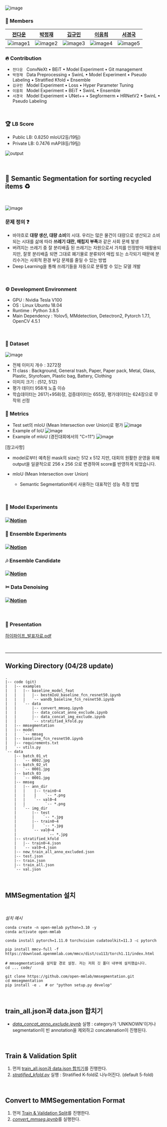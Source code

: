 

</br>

![image](https://user-images.githubusercontent.com/82289435/161487725-cb433d95-1c59-47eb-b305-218a8c42ea46.png)

### 🚢 Members

[전다운](https://github.com/updaun)|[박정재](https://github.com/jeongjae96)|[김규민](https://github.com/km9mn)|[이융희](https://github.com/yoonghee)|[서경국](https://github.com/tjrudrnr2)|
:-:|:-:|:-:|:-:|:-:|
![image1][image1]|![image2][image2]|![image3][image3]|![image4][image4]|![image5][image5]|

[image1]: https://user-images.githubusercontent.com/82289435/161474965-fde57430-c7d8-4a8b-b042-a60e553cfb4e.png
[image2]: https://user-images.githubusercontent.com/82289435/161475112-33b5e095-c2f1-4ed8-90cb-c3ae9f6296ba.png
[image3]: https://user-images.githubusercontent.com/82289435/161475194-7b2f9f11-98fa-4c10-b3fa-ef986e8775d5.png
[image4]: https://user-images.githubusercontent.com/82289435/161475112-33b5e095-c2f1-4ed8-90cb-c3ae9f6296ba.png
[image5]: https://user-images.githubusercontent.com/82289435/161475256-bc796065-f8f8-4bdc-9d43-05b684a73d7d.png



### 🔥 Contribution  
- `전다운` &nbsp; ConvNeXt • BEiT • Model Experiment • Git management 
- `박정재` &nbsp; Data Preprocessing • SwinL • Model Experiment • Pseudo Labeling • Stratified Kfold • Ensemble   
- `김규민` &nbsp; Model Experiment • Loss • Hyper Parameter Tuning
- `이융희` &nbsp; Model Experiment • BEiT • SwinL • Ensemble 
- `서경국` &nbsp; Model Experiment • UNet++ • Segformerm • HRNetV2 • SwinL • Pseudo Labeling

</br>

### 🏆 LB Score

- Public LB: 0.8250 mIoU(2등/19팀)
- Private LB: 0.7476 mAP(8등/19팀) 

![output](https://user-images.githubusercontent.com/82289435/168489577-80ff9933-1234-4328-b09f-09ef103bf569.png)


</br>

## 🔎 Semantic Segmentation for sorting recycled items ♻️

</br>

![image](https://user-images.githubusercontent.com/82289435/168489562-b411a976-eea4-4f45-88ef-de24c98e9777.png)

### 문제 정의 ❓

- 바야흐로 **대량 생산, 대량 소비**의 시대. 우리는 많은 물건이 대량으로 생산되고 소비되는 시대를 삶에 따라 **쓰레기 대란, 매립지 부족**과 같은 사회 문제 발생
- 버려지는 쓰레기 중 잘 분리배출 된 쓰레기는 자원으로서 가치를 인정받아 재활용되지만, 잘못 분리배출 되면 그대로 폐기물로 분류되어 매립 또는 소각되기 때문에 분리수거는 사회적 환경 부담 문제를 줄일 수 있는 방법
- Deep Learning을 통해 쓰레기들을 자동으로 분류할 수 있는 모델 개발 

</br>


### ⚙ Development Environment
- GPU : Nvidia Tesla V100
- OS : Linux Ubuntu 18.04
- Runtime : Python 3.8.5
- Main Dependency : Yolov5, MMdetection, Detectron2, Pytorch 1.7.1, OpenCV 4.5.1

</br>

### 💾 Dataset
![image](https://user-images.githubusercontent.com/82289435/161486061-946f9820-1580-4d0f-a14a-90a9a56181de.png)

- 전체 이미지 개수 : 3272장
- 11 class : Background, General trash, Paper, Paper pack, Metal, Glass, Plastic, Styrofoam, Plastic bag, Battery, Clothing
- 이미지 크기 : (512, 512)
- 평가 데이터 958개 노출 이슈
- 학습데이터는 2617(+958)장, 검증데이터는 655장, 평가데이터는 624장으로 무작위 선정

### 📐 Metrics
- Test set의 mIoU (Mean Intersection over Union)로 평가
![image](https://user-images.githubusercontent.com/82289435/168489941-31def4f1-d4e4-41c5-a5bd-0bbb6d314927.png)
- Example of IoU
![image](https://user-images.githubusercontent.com/82289435/168489956-0a33ccbc-27f5-4c61-88a2-52e58b079225.png)
- Example of mIoU (경진대회에서의 "C=11")
![image](https://user-images.githubusercontent.com/82289435/168489969-31ca0504-6640-44f3-b378-9dc188675286.png)

[참고사항]

- model로부터 예측된 mask의 size는 512 x 512 지만, 대회의 원활한 운영을 위해 output을 일괄적으로 256 x 256 으로 변경하여 score를 반영하게 되었습니다.

- mIoU (Mean Intersection over Union)
    - Semantic Segmentation에서 사용하는 대표적인 성능 측정 방법

</br>

### 🧪 Model Experiments 
### [![Notion](https://img.shields.io/badge/Notion-%23000000.svg?style=for-the-badge&logo=notion&logoColor=white)](https://seemly-newsstand-e49.notion.site/f627f43d19a848848f6183ce0b2b78cd?v=b089e7beafa242b38fbe2afa21762a8c)



### 🔬 Ensemble Experiments
### [![Notion](https://img.shields.io/badge/Notion-%23000000.svg?style=for-the-badge&logo=notion&logoColor=white)](https://seemly-newsstand-e49.notion.site/ba09f5ece32241eeb6c875abd2ee3fb0?v=b9d8bd7e497e410492ae546c9f35ef85)



### 🎶 Ensemble Candidate
### [![Notion](https://img.shields.io/badge/Notion-%23000000.svg?style=for-the-badge&logo=notion&logoColor=white)](https://seemly-newsstand-e49.notion.site/fa7f348203a3415aa2641cbebc34824a?v=0e1061cc856142659e0773fd0dc0a044)



### ✂ Data Denoising
### [![Notion](https://img.shields.io/badge/Notion-%23000000.svg?style=for-the-badge&logo=notion&logoColor=white)](https://seemly-newsstand-e49.notion.site/3305dac046bd400f895189bee0a0ed9e?v=da7f4136486c4da5b69217e7d6af252a)

</br>


### 📢 Presentation
[하이파이프_발표자료.pdf](https://drive.google.com/file/d/1sp5rvDz67RQ17p_tXO1a50L4snxF-QWX/view?usp=sharing)

</br>

<hr>

## Working Directory (04/28 update)

```
.
|-- code (git)
|   |-- examples
|   |   |-- baseline_model_feat
|   |   |   |-- bestmIoU_baseline_fcn_resnet50.ipynb
|   |   |   `-- wandb_baseline_fcn_resnet50.ipynb
|   |   `-- data
|   |       |-- convert_mmseg.ipynb
|   |       |-- data_concat_anno_exclude.ipynb
|   |       |-- data_concat_img_exclude.ipynb
|   |       `-- stratified_kfold.py
|   |-- mmsegmentation
|   |-- model
|   |   `-- mmseg
|   |-- baseline_fcn_resnet50.ipynb
|   |-- requirements.txt
|   `-- utils.py
`-- data
    |-- batch_01_vt
    |   `-- 0002.jpg
    |-- batch_02_vt
    |   `-- 0001.jpg
    |-- batch_03
    |   `-- 0001.jpg
    |-- mmseg
    |   |-- ann_dir
    |   |    |-- train0~4
    |   |    |    `-- *.png
    |   |    `-- val0~4
    |   |         `-- *.png
    |   `-- img_dir
    |       |-- test
    |       |    `-- *.jpg
    |       |-- train0~4
    |       |    `-- *.jpg 
    |       `-- val0~4
    |              `-- *.jpg
    |-- stratified_kfold
    |   |-- train0~4.json
    |   `-- val0~4.json
    |-- new_train_all_anno_excluded.json
    |-- test.json
    |-- train.json
    |-- train_all.json
    `-- val.json
```

<br>

## MMSegmentation 설치

<br>

_설치 예시_
```
conda create -n open-mmlab python=3.10 -y
conda activate open-mmlab

conda install pytorch=1.11.0 torchvision cudatoolkit=11.3 -c pytorch

pip install mmcv-full -f https://download.openmmlab.com/mmcv/dist/cu113/torch1.11/index.html

# mmsegmentation을 설치할 경로 설정. 저는 저희 깃 폴더 내부에 설치했습니다.
cd ... code/

git clone https://github.com/open-mmlab/mmsegmentation.git
cd mmsegmentation
pip install -e .  # or "python setup.py develop"
```

<br>

## train_all.json과 data.json 합치기
- [_data_concat_anno_exclude.ipynb_](https://github.com/boostcampaitech3/level2-semantic-segmentation-level2-cv-09/blob/develop/examples/data/data_concat_anno_exclude.ipynb) 실행 : category가 'UNKNOWN'이거나 segmentation이 빈 annotation을 제외하고 concatenation이 진행된다.

<br>

## Train & Validation Split
1. 먼저 [train_all.json과 data.json 합치기](#trainalljson과-datajson-합치기)를 진행한다.
2. [_stratified_kfold.py_](https://github.com/boostcampaitech3/level2-semantic-segmentation-level2-cv-09/blob/develop/examples/data/stratified_kfold.py) 실행 : Stratified K-fold로 나누어진다. (default 5-fold)

<br>

## Convert to MMSegementation Format
1. 먼저 [Train & Validation Split](#train--validation-split)를 진행한다.
2. [_convert_mmseg.ipynb_](https://github.com/boostcampaitech3/level2-semantic-segmentation-level2-cv-09/blob/develop/examples/data/convert_mmseg.ipynb)를 실행한다.